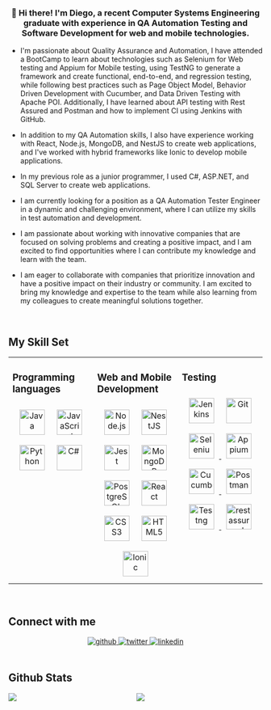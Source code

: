 ### <div align="center">👋 Hi there! I'm Diego, a recent Computer Systems Engineering graduate with experience in QA Automation Testing and Software Development for web and mobile technologies.</div>  
  

- I'm passionate about Quality Assurance and Automation, I have attended a BootCamp to learn about technologies such as Selenium for Web testing and Appium for Mobile testing, using TestNG to generate a framework and create functional, end-to-end, and regression testing, while following best practices such as Page Object Model, Behavior Driven Development with Cucumber, and Data Driven Testing with Apache POI. Additionally, I have learned about API testing with Rest Assured and Postman and how to implement CI using Jenkins with GitHub.  
  

- In addition to my QA Automation skills, I also have experience working with React, Node.js, MongoDB, and NestJS to create web applications, and I've worked with hybrid frameworks like Ionic to develop mobile applications.  
  

- In my previous role as a junior programmer, I used C#, ASP.NET, and SQL Server to create web applications.  
  

- I am currently looking for a position as a QA Automation Tester Engineer in a dynamic and challenging environment, where I can utilize my skills in test automation and development.  
  

- I am passionate about working with innovative companies that are focused on solving problems and creating a positive impact, and I am excited to find opportunities where I can contribute my knowledge and learn with the team.  
  

- I am eager to collaborate with companies that prioritize innovation and have a positive impact on their industry or community. I am excited to bring my knowledge and expertise to the team while also learning from my colleagues to create meaningful solutions together.  

<br/>  


## My Skill Set  
<table><tr><td valign="top" width="33%">


### Programming languages  
<div align="center">  
<a href="https://www.java.com/" target="_blank"><img style="margin: 10px" src="https://profilinator.rishav.dev/skills-assets/java-original-wordmark.svg" alt="Java" height="50" /></a>  
<a href="https://www.javascript.com/" target="_blank"><img style="margin: 10px" src="https://profilinator.rishav.dev/skills-assets/javascript-original.svg" alt="JavaScript" height="50" /></a>  
<a href="https://www.python.org/" target="_blank"><img style="margin: 10px" src="https://profilinator.rishav.dev/skills-assets/python-original.svg" alt="Python" height="50" /></a>  
<a href="https://docs.microsoft.com/en-us/dotnet/csharp/" target="_blank"><img style="margin: 10px" src="https://profilinator.rishav.dev/skills-assets/csharp-original.svg" alt="C#" height="50" /></a>  
</div>

</td><td valign="top" width="33%">



### Web and Mobile Development  
<div align="center">  
<a href="https://nodejs.org/" target="_blank"><img style="margin: 10px" src="https://profilinator.rishav.dev/skills-assets/nodejs-original-wordmark.svg" alt="Node.js" height="50" /></a>  
<a href="https://nestjs.com/" target="_blank"><img style="margin: 10px" src="https://profilinator.rishav.dev/skills-assets/nestjs.svg" alt="NestJS" height="50" /></a>  
<a href="https://www.jestjs.io/" target="_blank"><img style="margin: 10px" src="https://profilinator.rishav.dev/skills-assets/jest.svg" alt="Jest" height="50" /></a>  
<a href="https://www.mongodb.com/" target="_blank"><img style="margin: 10px" src="https://profilinator.rishav.dev/skills-assets/mongodb-original-wordmark.svg" alt="MongoDB" height="50" /></a>  
<a href="https://www.postgresql.org/" target="_blank"><img style="margin: 10px" src="https://profilinator.rishav.dev/skills-assets/postgresql-original-wordmark.svg" alt="PostgreSQL" height="50" /></a>  
<a href="https://reactjs.org/" target="_blank"><img style="margin: 10px" src="https://profilinator.rishav.dev/skills-assets/react-original-wordmark.svg" alt="React" height="50" /></a>  
<a href="https://www.w3schools.com/css/" target="_blank"><img style="margin: 10px" src="https://profilinator.rishav.dev/skills-assets/css3-original-wordmark.svg" alt="CSS3" height="50" /></a>  
<a href="https://en.wikipedia.org/wiki/HTML5" target="_blank"><img style="margin: 10px" src="https://profilinator.rishav.dev/skills-assets/html5-original-wordmark.svg" alt="HTML5" height="50" /></a>  
<a href="https://www.ionicframework.com/" target="_blank"><img style="margin: 10px" src="https://profilinator.rishav.dev/skills-assets/ionic.svg" alt="Ionic" height="50" /></a>  
</div>

</td><td valign="top" width="33%">



### Testing  
<div align="center">  
<a href="https://www.jenkins.io/" target="_blank"><img style="margin: 10px" src="https://profilinator.rishav.dev/skills-assets/jenkins-icon.svg" alt="Jenkins" height="50" /></a>  
<a href="https://github.com/" target="_blank"><img style="margin: 10px" src="https://profilinator.rishav.dev/skills-assets/git-scm-icon.svg" alt="Git" height="50" /></a> 
<a href="https://www.selenium.dev/" target="_blank"><img style="margin: 10px" src="https://www.svgrepo.com/show/354321/selenium.svg" alt="Selenium" height="50" />
</a>
<a href="https://appium.io/" target="_blank"><img style="margin: 10px" src="https://www.svgrepo.com/show/353413/appium.svg" alt="Appium" height="50" />
</a>
<a href="https://cucumber.io/" target="_blank"><img style="margin: 10px" src="https://www.svgrepo.com/show/373538/cucumber.svg" alt="Cucumber" height="50" />
</a>
<a href="https://www.postman.com/" target="_blank"><img style="margin: 10px" src="https://www.svgrepo.com/show/354202/postman-icon.svg" alt="Postman" height="50" />
</a>
<a href="https://testng.org/doc/" target="_blank"><img style="margin: 10px" src="https://blog.knoldus.com/wp-content/uploads/2019/11/TestNG-e1483024713865.png" alt="Testng" height="50" />
</a>
<a href="https://rest-assured.io/" target="_blank"><img style="margin: 10px" src="https://avatars.githubusercontent.com/u/19369327?s=280&v=4" alt="rest assured" height="50" />
</a>
</div>

</td></tr></table>  

<br/>  


## Connect with me  
<div align="center">
<a href="https://github.com/D13GO-FG" target="_blank">
<img src=https://img.shields.io/badge/github-%2324292e.svg?&style=for-the-badge&logo=github&logoColor=white alt=github style="margin-bottom: 5px;" />
</a>
<a href="https://twitter.com/ldiego_flores" target="_blank">
<img src=https://img.shields.io/badge/twitter-%2300acee.svg?&style=for-the-badge&logo=twitter&logoColor=white alt=twitter style="margin-bottom: 5px;" />
</a>
<a href="https://linkedin.com/in/luis-diego-flores-gonzalez" target="_blank">
<img src=https://img.shields.io/badge/linkedin-%231E77B5.svg?&style=for-the-badge&logo=linkedin&logoColor=white alt=linkedin style="margin-bottom: 5px;" />
</a>  
</div>  
  

<br/>  


## Github Stats  
<img src="https://github-readme-stats.vercel.app/api/top-langs/?username=D13GO-FG&hide_border=true&layout=compact" align="left" />  

<div align="center"><img src="https://github-readme-stats.vercel.app/api?username=D13GO-FG&show_icons=true&count_private=true&hide_border=true" align="center" /></div> 
 


<br/>  

  

<br/>  


<br />

<!---
D13GO-FG/D13GO-FG is a ✨ special ✨ repository because its `README.md` (this file) appears on your GitHub profile.
You can click the Preview link to take a look at your changes.
--->
